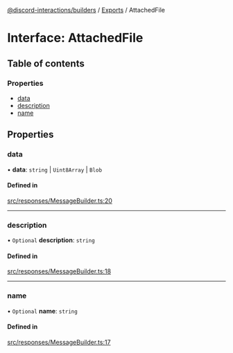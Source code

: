 [@discord-interactions/builders](../README.md) / [Exports](../modules.md) / AttachedFile

# Interface: AttachedFile

## Table of contents

### Properties

- [data](AttachedFile.md#data)
- [description](AttachedFile.md#description)
- [name](AttachedFile.md#name)

## Properties

### data

• **data**: `string` \| `Uint8Array` \| `Blob`

#### Defined in

[src/responses/MessageBuilder.ts:20](https://github.com/ssMMiles/discord-interactions/blob/fae7bc7/packages/builders/src/responses/MessageBuilder.ts#L20)

___

### description

• `Optional` **description**: `string`

#### Defined in

[src/responses/MessageBuilder.ts:18](https://github.com/ssMMiles/discord-interactions/blob/fae7bc7/packages/builders/src/responses/MessageBuilder.ts#L18)

___

### name

• `Optional` **name**: `string`

#### Defined in

[src/responses/MessageBuilder.ts:17](https://github.com/ssMMiles/discord-interactions/blob/fae7bc7/packages/builders/src/responses/MessageBuilder.ts#L17)
